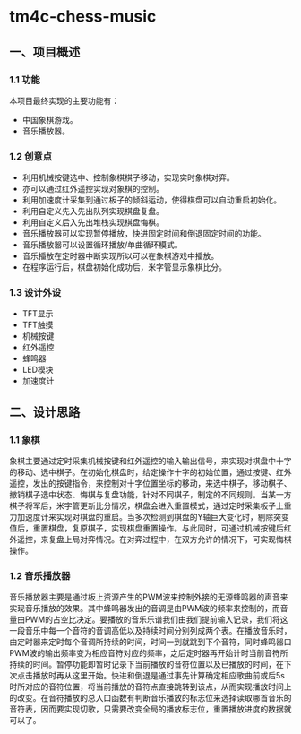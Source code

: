 # tm4c-chess-music

## 一、项目概述

### 1.1 功能

本项目最终实现的主要功能有：

- 中国象棋游戏。
- 音乐播放器。

### 1.2 创意点

- 利用机械按键选中、控制象棋棋子移动，实现实时象棋对弈。
- 亦可以通过红外遥控实现对象棋的控制。
- 利用加速度计采集到通过板子的倾斜运动，使得棋盘可以自动重启初始化。
- 利用自定义先入先出队列实现棋盘复盘。
- 利用自定义后入先出堆栈实现棋盘悔棋。
- 音乐播放器可以实现暂停播放，快进固定时间和倒退固定时间的功能。
- 音乐播放器可以设置循环播放/单曲循环模式。
- 音乐播放在定时器中断实现所以可以在象棋游戏中播放。
- 在程序运行后，棋盘初始化成功后，米字管显示象棋比分。

### 1.3 设计外设

- TFT显示
- TFT触摸
- 机械按键
- 红外遥控
- 蜂鸣器
- LED模块
- 加速度计

## 二、设计思路

### 1.1 象棋

  象棋主要通过定时采集机械按键和红外遥控的输入输出信号，来实现对棋盘中十字的移动、选中棋子。在初始化棋盘时，给定操作十字的初始位置，通过按键、红外遥控，发出的按键指令，来控制对十字位置坐标的移动，来选中棋子，移动棋子、撤销棋子选中状态、悔棋与复盘功能，针对不同棋子，制定的不同规则。当某一方棋子将军后，米字管更新比分情况，棋盘会进入重置模式，通过定时采集板子上重力加速度计来实现对棋盘的重启。当多次检测到棋盘的Y轴巨大变化时，剔除突变值后，重置棋盘，复原棋子，实现棋盘重置操作。与此同时，可通过机械按键后红外遥控，来复盘上局对弈情况。在对弈过程中，在双方允许的情况下，可实现悔棋操作。

### 1.2 音乐播放器

  音乐播放器主要是通过板上资源产生的PWM波来控制外接的无源蜂鸣器的声音来实现音乐播放的效果。其中蜂鸣器发出的音调是由PWM波的频率来控制的，而音量由PWM的占空比决定。要播放的音乐乐谱我们由我们提前输入记录，我们将这一段音乐中每一个音符的音调高低以及持续时间分别列成两个表。在播放音乐时，由定时器来定时每个音调所持续的时间，时间一到就跳到下个音符，同时蜂鸣器口PWM波的输出频率变为相应音符对应的频率，之后定时器再开始计时当前音符所持续的时间。暂停功能即暂时记录下当前播放的音符位置以及已播放的时间，在下次点击播放时再从这里开始。快进和倒退是通过事先计算确定相应歌曲前或后5s时所对应的音符位置，将当前播放的音符点直接跳转到该点，从而实现播放时间上的改变。在音符播放的总入口函数有判断音乐播放的标志位来选择读取哪首音乐的音符表，因而要实现切歌，只需要改变全局的播放标志位，重置播放进度的数据就可以了。